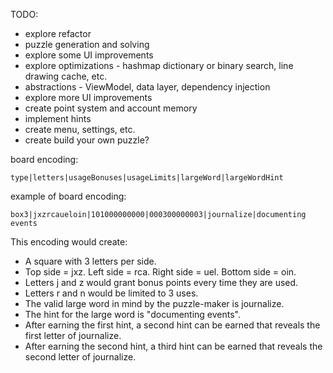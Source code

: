 TODO:

- explore refactor
- puzzle generation and solving
- explore some UI improvements
- explore optimizations - hashmap dictionary or binary search, line drawing cache, etc.
- abstractions - ViewModel, data layer, dependency injection
- explore more UI improvements
- create point system and account memory
- implement hints
- create menu, settings, etc.
- create build your own puzzle?

board encoding:

```
type|letters|usageBonuses|usageLimits|largeWord|largeWordHint
```

example of board encoding:

```
box3|jxzrcaueloin|101000000000|000300000003|journalize|documenting events
```

This encoding would create:
- A square with 3 letters per side.
- Top side = jxz. Left side = rca. Right side = uel. Bottom side = oin.
- Letters j and z would grant bonus points every time they are used.
- Letters r and n would be limited to 3 uses.
- The valid large word in mind by the puzzle-maker is journalize.
- The hint for the large word is "documenting events".
- After earning the first hint, a second hint can be earned that reveals the first letter of journalize.
- After earning the second hint, a third hint can be earned that reveals the second letter of journalize.
